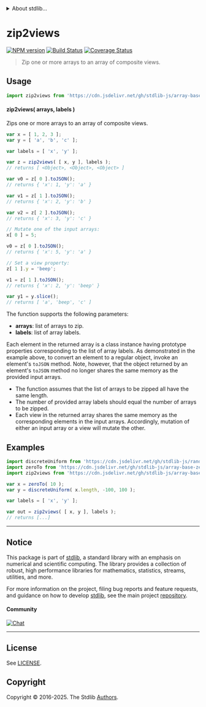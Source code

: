 <!--

@license Apache-2.0

Copyright (c) 2025 The Stdlib Authors.

Licensed under the Apache License, Version 2.0 (the "License");
you may not use this file except in compliance with the License.
You may obtain a copy of the License at

   http://www.apache.org/licenses/LICENSE-2.0

Unless required by applicable law or agreed to in writing, software
distributed under the License is distributed on an "AS IS" BASIS,
WITHOUT WARRANTIES OR CONDITIONS OF ANY KIND, either express or implied.
See the License for the specific language governing permissions and
limitations under the License.

-->


<details>
  <summary>
    About stdlib...
  </summary>
  <p>We believe in a future in which the web is a preferred environment for numerical computation. To help realize this future, we've built stdlib. stdlib is a standard library, with an emphasis on numerical and scientific computation, written in JavaScript (and C) for execution in browsers and in Node.js.</p>
  <p>The library is fully decomposable, being architected in such a way that you can swap out and mix and match APIs and functionality to cater to your exact preferences and use cases.</p>
  <p>When you use stdlib, you can be absolutely certain that you are using the most thorough, rigorous, well-written, studied, documented, tested, measured, and high-quality code out there.</p>
  <p>To join us in bringing numerical computing to the web, get started by checking us out on <a href="https://github.com/stdlib-js/stdlib">GitHub</a>, and please consider <a href="https://opencollective.com/stdlib">financially supporting stdlib</a>. We greatly appreciate your continued support!</p>
</details>

# zip2views

[![NPM version][npm-image]][npm-url] [![Build Status][test-image]][test-url] [![Coverage Status][coverage-image]][coverage-url] <!-- [![dependencies][dependencies-image]][dependencies-url] -->

> Zip one or more arrays to an array of composite views.



<section class="usage">

## Usage

```javascript
import zip2views from 'https://cdn.jsdelivr.net/gh/stdlib-js/array-base-zip2views@deno/mod.js';
```

#### zip2views( arrays, labels )

Zips one or more arrays to an array of composite views.

```javascript
var x = [ 1, 2, 3 ];
var y = [ 'a', 'b', 'c' ];

var labels = [ 'x', 'y' ];

var z = zip2views( [ x, y ], labels );
// returns [ <Object>, <Object>, <Object> ]

var v0 = z[ 0 ].toJSON();
// returns { 'x': 1, 'y': 'a' }

var v1 = z[ 1 ].toJSON();
// returns { 'x': 2, 'y': 'b' }

var v2 = z[ 2 ].toJSON();
// returns { 'x': 3, 'y': 'c' }

// Mutate one of the input arrays:
x[ 0 ] = 5;

v0 = z[ 0 ].toJSON();
// returns { 'x': 5, 'y': 'a' }

// Set a view property:
z[ 1 ].y = 'beep';

v1 = z[ 1 ].toJSON();
// returns { 'x': 2, 'y': 'beep' }

var y1 = y.slice();
// returns [ 'a', 'beep', 'c' ]
```

The function supports the following parameters:

-   **arrays**: list of arrays to zip.
-   **labels**: list of array labels.

Each element in the returned array is a class instance having prototype properties corresponding to the list of array labels. As demonstrated in the example above, to convert an element to a regular object, invoke an element's `toJSON` method. Note, however, that the object returned by an element's `toJSON` method no longer shares the same memory as the provided input arrays.

</section>

<!-- /.usage -->

<section class="notes">

-   The function assumes that the list of arrays to be zipped all have the same length.
-   The number of provided array labels should equal the number of arrays to be zipped.
-   Each view in the returned array shares the same memory as the corresponding elements in the input arrays. Accordingly, mutation of either an input array or a view will mutate the other.

</section>

<!-- /.notes -->

<section class="examples">

## Examples

<!-- eslint no-undef: "error" -->

```javascript
import discreteUniform from 'https://cdn.jsdelivr.net/gh/stdlib-js/random-array-discrete-uniform@deno/mod.js';
import zeroTo from 'https://cdn.jsdelivr.net/gh/stdlib-js/array-base-zero-to@deno/mod.js';
import zip2views from 'https://cdn.jsdelivr.net/gh/stdlib-js/array-base-zip2views@deno/mod.js';

var x = zeroTo( 10 );
var y = discreteUniform( x.length, -100, 100 );

var labels = [ 'x', 'y' ];

var out = zip2views( [ x, y ], labels );
// returns [...]
```

</section>

<!-- /.examples -->

<!-- Section for related `stdlib` packages. Do not manually edit this section, as it is automatically populated. -->

<section class="related">

</section>

<!-- /.related -->

<!-- Section for all links. Make sure to keep an empty line after the `section` element and another before the `/section` close. -->


<section class="main-repo" >

* * *

## Notice

This package is part of [stdlib][stdlib], a standard library with an emphasis on numerical and scientific computing. The library provides a collection of robust, high performance libraries for mathematics, statistics, streams, utilities, and more.

For more information on the project, filing bug reports and feature requests, and guidance on how to develop [stdlib][stdlib], see the main project [repository][stdlib].

#### Community

[![Chat][chat-image]][chat-url]

---

## License

See [LICENSE][stdlib-license].


## Copyright

Copyright &copy; 2016-2025. The Stdlib [Authors][stdlib-authors].

</section>

<!-- /.stdlib -->

<!-- Section for all links. Make sure to keep an empty line after the `section` element and another before the `/section` close. -->

<section class="links">

[npm-image]: http://img.shields.io/npm/v/@stdlib/array-base-zip2views.svg
[npm-url]: https://npmjs.org/package/@stdlib/array-base-zip2views

[test-image]: https://github.com/stdlib-js/array-base-zip2views/actions/workflows/test.yml/badge.svg?branch=main
[test-url]: https://github.com/stdlib-js/array-base-zip2views/actions/workflows/test.yml?query=branch:main

[coverage-image]: https://img.shields.io/codecov/c/github/stdlib-js/array-base-zip2views/main.svg
[coverage-url]: https://codecov.io/github/stdlib-js/array-base-zip2views?branch=main

<!--

[dependencies-image]: https://img.shields.io/david/stdlib-js/array-base-zip2views.svg
[dependencies-url]: https://david-dm.org/stdlib-js/array-base-zip2views/main

-->

[chat-image]: https://img.shields.io/gitter/room/stdlib-js/stdlib.svg
[chat-url]: https://app.gitter.im/#/room/#stdlib-js_stdlib:gitter.im

[stdlib]: https://github.com/stdlib-js/stdlib

[stdlib-authors]: https://github.com/stdlib-js/stdlib/graphs/contributors

[umd]: https://github.com/umdjs/umd
[es-module]: https://developer.mozilla.org/en-US/docs/Web/JavaScript/Guide/Modules

[deno-url]: https://github.com/stdlib-js/array-base-zip2views/tree/deno
[deno-readme]: https://github.com/stdlib-js/array-base-zip2views/blob/deno/README.md
[umd-url]: https://github.com/stdlib-js/array-base-zip2views/tree/umd
[umd-readme]: https://github.com/stdlib-js/array-base-zip2views/blob/umd/README.md
[esm-url]: https://github.com/stdlib-js/array-base-zip2views/tree/esm
[esm-readme]: https://github.com/stdlib-js/array-base-zip2views/blob/esm/README.md
[branches-url]: https://github.com/stdlib-js/array-base-zip2views/blob/main/branches.md

[stdlib-license]: https://raw.githubusercontent.com/stdlib-js/array-base-zip2views/main/LICENSE

</section>

<!-- /.links -->
